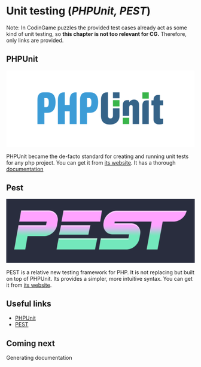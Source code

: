 # Unit testing (_PHPUnit, PEST_)

Note: In CodinGame puzzles the provided test cases already act as some kind of unit testing, so __this chapter is not too relevant for CG.__ Therefore, only links are provided.

## PHPUnit

![PHPUnit logo](../pic/phpunit-logo.png)

PHPUnit became the de-facto standard for creating and running unit tests for any php project.
You can get it from [its website](https://phpunit.de/).
It has a thorough [documentation](https://phpunit.readthedocs.io/)

## Pest

![PEST logo](../pic/pest-logo.png)

PEST is a relative new testing framework for PHP.
It is not replacing but built on top of PHPUnit.
Its provides a simpler, more intuitive syntax.
You can get it from [its website](https://pestphp.com/).

## Useful links

* [PHPUnit](https://phpunit.de/)
* [PEST](https://pestphp.com/)

## Coming next

Generating documentation
